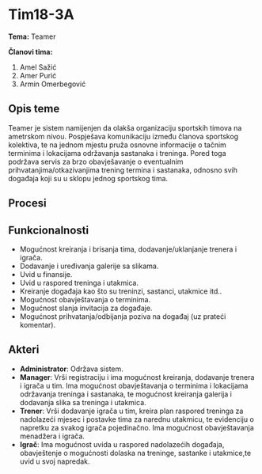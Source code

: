 ﻿# Tim18-3A
**Tema:** Teamer

**Članovi tima:**
  1. Amel Sažić
  2. Amer Purić
  3. Armin Omerbegović
 ## Opis teme
 Teamer je sistem namijenjen da olakša organizaciju sportskih timova na ametrskom nivou. Pospješava komunikaciju između članova sportskog kolektiva, te na jednom mjestu pruža osnovne informacije o tačnim terminima i lokacijama održavanja sastanaka i treninga. Pored toga podržava servis za brzo obavješavanje o eventualnim prihvatanjima/otkazivanjima trening termina i sastanaka, odnosno svih događaja koji su u sklopu jednog sportskog tima. 
## Procesi
## Funkcionalnosti
- Mogućnost kreiranja i brisanja tima, dodavanje/uklanjanje trenera i igrača.
- Dodavanje i uređivanja galerije sa slikama.
- Uvid u finansije.
- Uvid u raspored treninga i utakmica.
- Kreiranje događaja kao što su treninzi, sastanci, utakmice itd..
- Mogućnost obavještavanja o terminima.
- Mogućnost slanja invitacija za događaje.
- Mogućnost prihvatanja/odbijanja poziva na događaj (uz prateći komentar).
## Akteri
- **Administrator**: Održava sistem.
- **Manager**: Vrši registraciju i ima mogućnost kreiranja, dodavanje trenera i igrača u tim. Ima mogućnost obavještavanja o terminima i lokacijama održavanja treninga i sastanaka, te mogućnost kreiranja galerija i dodavanja slika sa treninga i utakmica.
- **Trener**: Vrši dodavanje igrača u tim, kreira plan raspored treninga za nadolazeći mjesec i postavke tima za narednu utakmicu, te evidenciju o napretku za svakog igrača pojedinačno. Ima mogućnost obavještavanja menadžera i igrača.
- **Igrač**: Ima mogućnost uvida u raspored nadolazećih događaja, obavještenje o mogućnosti dolaska na treninge, sastanke i utakmice,te uvid u svoj napredak.